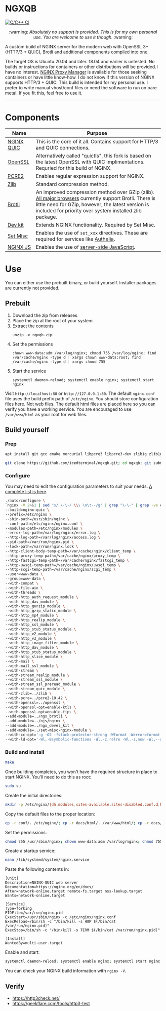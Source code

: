 # NGXQB
[![C/C++ CI](https://github.com/icedterminal/ngxqb/actions/workflows/c-cpp.yml/badge.svg)](https://github.com/icedterminal/ngxqb/actions/workflows/c-cpp.yml)
<p align="center">
:warning: <em>Absolutely no support is provided. This is for my own personal use. You are welcome to use it though.</em> :warning:
</p>

A custom build of NGINX server for the modern web with OpenSSL 3+ (HTTP/3 + QUIC), Brotli and additional components compiled into one.

The target OS is Ubuntu 20.04 and later. 18.04 and earlier is untested. No builds or instructions for containers or other distributions will be provided. I have no interest. [NGINX Proxy Manager](https://nginxproxymanager.com/guide/) is available for those seeking containers or have little know-how. I do not know if this version of NGINX supports HTTP/3 + QUIC. This build is intended for my personal use. I prefer to write manual vhost/conf files or need the software to run on bare metal. If you fit this, feel free to use it.

---

# Components

| Name | Purpose |
| --- | --- |
| [NGINX QUIC](https://hg.nginx.org/nginx-quic) | This is the core of it all. Contains support for HTTP/3 and QUIC connections. |
| [OpenSSL](https://github.com/quictls/openssl) | Alternatively called "quictls", this fork is based on the latest OpenSSL with QUIC implimentations. Requried for this build of NGINX. |
| [PCRE2](https://github.com/PCRE2Project/pcre2/releases/) | Enables regular expression support for NGINX. |
| [Zlib](https://github.com/madler/zlib) | Standard compression method. |
| [Brotli](https://github.com/google/ngx_brotli) | An improved compression method over GZip (zlib). [All major browsers](https://caniuse.com/?search=Brotli) currently support Brotli. There is little need for GZip, however, the latest version is included for priority over system installed zlib package. |
| [Dev kit](https://github.com/vision5/ngx_devel_kit) | Extends NGINX functionality. Required by Set Misc. |
| [Set Misc](https://github.com/openresty/set-misc-nginx-module) | Enables the use of `set_xxx` directives. These are required for services like [Authelia](https://www.authelia.com/integration/proxies/nginx/). |
| [NGINX JS](https://hg.nginx.org/njs/) | Enables the use of [server-side JavaScript](https://www.nginx.com/blog/harnessing-power-convenience-of-javascript-for-each-request-with-nginx-javascript-module/). |

# Use
You can either use the prebuilt binary, or build yourself. Installer packages are currently not provided.

## Prebuilt
1. Download the zip from releases.
2. Place the zip at the root of your system.
3. Extract the contents
    ```
    unzip -o ngxqb.zip
    ```
4. Set the permissions
    ```
    chown www-data:adm /var/log/nginx; chmod 755 /var/log/nginx; find /var/cache/nginx -type d | xargs chown www-data:root; find /var/cache/nginx -type d | xargs chmod 755
    ```
5. Start the service
    ```
    systemctl daemon-reload; systemctl enable nginx; systemctl start nginx
    ```

Visit `http://localhost:80` or `http://127.0.0.1:80`. The default `nginx.conf` file uses the build prefix path of `/etc/nginx`. You should store configuration files here. Not web files. The default html files are placed here so you can verify you have a working service. You are encouraged to use `/var/www/html` as your root for web files.

## Build yourself
### Prep
```bash
apt install git gcc cmake mercurial libpcre3 libpcre3-dev zlib1g zlib1g-dev libperl-dev libxslt1-dev libgd-ocaml-dev libgeoip-dev -y;
```
```bash
git clone https://github.com/icedterminal/ngxqb.git; cd ngxqb; git submodule update --init --recursive; cd ../nginx-quic;
```

### Configure
You may need to edit the configuration parameters to suit your needs. [A complete list is here](https://nginx.org/en/docs/configure.html).

```bash
./auto/configure \
`nginx -V 2>&1 | sed "s/ \-\-/ \\\ \n\t--/g" | grep "\-\-" | grep -ve opt= -e param= -e build=` \
--build=nginx-quic \
--prefix=/etc/nginx \
--sbin-path=/usr/sbin/nginx \
--conf-path=/etc/nginx/nginx.conf \
--modules-path=/etc/nginx/modules \
--error-log-path=/var/log/nginx/error.log \
--http-log-path=/var/log/nginx/access.log \
--pid-path=/var/run/nginx.pid \
--lock-path=/var/run/nginx.lock \
--http-client-body-temp-path=/var/cache/nginx/client_temp \
--http-proxy-temp-path=/var/cache/nginx/proxy_temp \
--http-fastcgi-temp-path=/var/cache/nginx/fastcgi_temp \
--http-uwsgi-temp-path=/var/cache/nginx/uwsgi_temp \
--http-scgi-temp-path=/var/cache/nginx/scgi_temp \
--user=www-data \
--group=www-data \
--with-compat \
--with-file-aio \
--with-threads \
--with-http_auth_request_module \
--with-http_dav_module \
--with-http_gunzip_module \
--with-http_gzip_static_module \
--with-http_mp4_module \
--with-http_realip_module \
--with-http_ssl_module \
--with-http_stub_status_module \
--with-http_v2_module \
--with-http_v3_module \
--with-http_image_filter_module \
--with-http_dav_module \
--with-http_stub_status_module \
--with-http_slice_module \
--with-mail \
--with-mail_ssl_module \
--with-stream \
--with-stream_realip_module \
--with-stream_ssl_module \
--with-stream_ssl_preread_module \
--with-stream_quic_module \
--with-zlib=../zlib \
--with-pcre=../pcre2-10.42 \
--with-openssl=../openssl \
--with-openssl-opt=enable-ktls \
--with-openssl-opt=enable-fips \
--add-module=../ngx_brotli \
--add-module=../njs/nginx \
--add-module=../ngx_devel_kit \
--add-module=../set-misc-nginx-module \
--with-cc-opt='-g -O2 -fstack-protector-strong -Wformat -Werror=format-security -Wp,-D_FORTIFY_SOURCE=2 -fPIC' \
--with-ld-opt='-Wl,-Bsymbolic-functions -Wl,-z,relro -Wl,-z,now -Wl,--as-needed -pie'
```
### Build and install
```bash
make
```
Once building completes, you won't have the required structure in place to start NGINX. You'll need to do this as root:
```bash
sudo su
```
Create the initial directories:
```bash
mkdir -p /etc/nginx/{dh,modules,sites-available,sites-disabled,conf.d,html} /var/cache/nginx/{client_temp,proxy_temp,fastcgi_temp,uwsgi_temp,scgi_temp} /var/log/nginx /var/www/html 
```
Copy the default files to the proper location:
```bash
cp -r conf/. /etc/nginx/; cp -r docs/html/. /var/www/html/; cp -r docs/html/. /etc/nginx/html/; cp objs/nginx /usr/sbin/nginx; 
```
Set the permissions:
```bash
chmod 755 /usr/sbin/nginx; chown www-data:adm /var/log/nginx; chmod 755 /var/log/nginx; find /var/cache/nginx -type d | xargs chown www-data:root; find /var/cache/nginx -type d | xargs chmod 755
```
Create a startup service:
```bash
nano /lib/systemd/system/nginx.service
```
Paste the following contents in:
```
[Unit]
Description=NGINX-QUIC web server
Documentation=https://nginx.org/en/docs/
After=network-online.target remote-fs.target nss-lookup.target
Wants=network-online.target

[Service]
Type=forking
PIDFile=/var/run/nginx.pid
ExecStart=/usr/sbin/nginx -c /etc/nginx/nginx.conf
ExecReload=/bin/sh -c "/bin/kill -s HUP $(/bin/cat /var/run/nginx.pid)"
ExecStop=/bin/sh -c "/bin/kill -s TERM $(/bin/cat /var/run/nginx.pid)"

[Install]
WantedBy=multi-user.target
```
Enable and start:
```bash
systemctl daemon-reload; systemctl enable nginx; systemctl start nginx
```

You can check your NGINX build information with `nginx -V`.

## Verify
- https://http3check.net/
- https://geekflare.com/tools/http3-test
